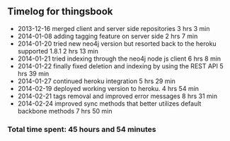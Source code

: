 ## Timelog for thingsbook
* 2013-12-16 merged client and server side repositories 3 hrs 3 min
* 2014-01-08 adding tagging feature on server side 2 hrs 7 min
* 2014-01-20 tried new neo4j version but resorted back to the heroku supported 1.8.1 2 hrs 13 min
* 2014-01-21 tried indexing through the neo4j node js client 6 hrs 8 min
* 2014-01-22 finally fixed deletion and indexing by using the REST API 5 hrs 39 min
* 2014-01-27 continued heroku integration 5 hrs 29 min
* 2014-02-19 deployed working version to heroku. 4 hrs 54 min
* 2014-02-21 tags removal and improved error messages 8 hrs 31 min
* 2014-02-24 improved sync methods that better utilizes default backbone methods 7 hrs 50 min

### Total time spent: 45 hours and 54 minutes 